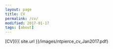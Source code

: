 ```yaml
---
layout: page
title: CV
permalink: /cv/
modified: 2017-01-17
tags: [about]
---
```


[CV]({{ site.url }}/images/ntpierce_cv_Jan2017.pdf)




